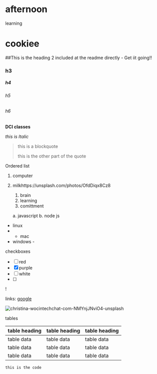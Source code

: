 # afternoon
learning
# cookiee

##This is the heading 2 included at the readme directly - Get iit going!!

### h3

##### h4

###### h5

###### h6

**DCI classes**

_this is Italic_

> this is a blockquote 
>
> this is the other part of the quote

Ordered list
1. computer
2. milkhttps://unsplash.com/photos/OfdDiqx8Cz8

   1. brain
   2. learning
   3. comittment
   
    a. javascript
   b. node js
   
- linux
- - mac
- windows -

checkboxes
- [ ] red
- [x] purple
- [ ] white
- [ ] 
!

links:
[google](https:google.com)


![christina-wocintechchat-com-NMYnjJNviO4-unsplash](https://user-images.githubusercontent.com/79047179/129035855-d6592258-e1f3-4de6-b309-6a42b04e8734.jpg)


tables

| table heading | table heading | table heading |
| ------------- | ------------- | ------------- |
| table data    | table data    | table data    |
| table data    | table data    | table data    |
| table data    | table data    | table data    |



``` this is the code ```




